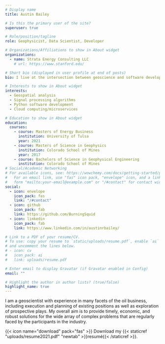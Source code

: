 ```yaml
---
# Display name
title: Austin Bailey

# Is this the primary user of the site?
superuser: true

# Role/position/tagline
role: Geophysicist, Data Scientist, Developer

# Organizations/Affiliations to show in About widget
organizations:
  - name: Strata Energy Consulting LLC
    # url: https://www.stanford.edu/

# Short bio (displayed in user profile at end of posts)
bio: I live at the intersection between geoscience and software development.

# Interests to show in About widget
interests:
  - Geospatial analysis
  - Signal processing algorithms
  - Python software development
  - Cloud computing/microservices

# Education to show in About widget
education:
  courses:
    - course: Masters of Energy Business
      institution: University of Tulsa
      year: 2021
    - course: Masters of Science in Geophysics
      institution: Colorado School of Mines
      year: 2017
    - course: Bachelors of Science in Geophysical Engineering
      institution: Colorado School of Mines
# Social/Academic Networking
# For available icons, see: https://wowchemy.com/docs/getting-started/page-builder/#icons
#   For an email link, use "fas" icon pack, "envelope" icon, and a link in the
#   form "mailto:your-email@example.com" or "/#contact" for contact widget.
social:
  - icon: envelope
    icon_pack: fas
    link: "/#contact"
  - icon: github
    icon_pack: fab
    link: https://github.com/BurningSquid
  - icon: linkedin
    icon_pack: fab
    link: https://www.linkedin.com/in/austinrbailey/

# Link to a PDF of your resume/CV.
# To use: copy your resume to `static/uploads/resume.pdf`, enable `ai` icons in `params.toml`,
# and uncomment the lines below.
# - icon: cv
#   icon_pack: ai
#   link: uploads/resume.pdf

# Enter email to display Gravatar (if Gravatar enabled in Config)
email: ""

# Highlight the author in author lists? (true/false)
highlight_name: true
---
```


I am a geoscientist with experience in many facets of the oil business, including execution and planning of existing positions as well as exploration of prospective plays. My overall aim is to provide timely, economic, and robust solutions for the wide array of complex problems that are regularly faced by the participants in the industry.

{{< icon name="download" pack="fas" >}} Download my {{< staticref "uploads/resume2021.pdf" "newtab" >}}resumé{{< /staticref >}}.
